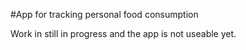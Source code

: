 #App for tracking personal food consumption

Work in still in progress and the app is not useable yet.
